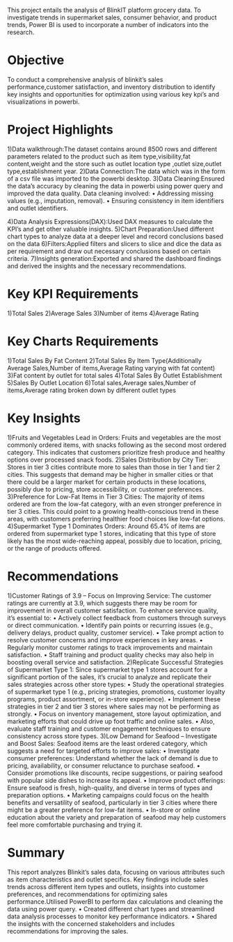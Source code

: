 This project entails the analysis of BlinkIT platform grocery data. To investigate trends in supermarket sales, consumer behavior, and product trends, Power BI is used to incorporate a number of indicators into the research.
# Objective
To conduct a comprehensive analysis of blinkit’s sales performance,customer satisfaction, and inventory distribution to identify key insights and opportunities for optimization using various key kpi’s and visualizations in powerbi.
# Project Highlights
1)Data walkthrough:The dataset contains around 8500 rows and different parameters related to the product such as item type,visibility,fat content,weight and the store such as outlet location type ,outlet size,outlet type,establishment year.
2)Data Connection:The data which was in the form of a csv file was imported to the powerbi desktop.
3)Data Cleaning:Ensured the data’s accuracy by cleaning the data in powerbi using power query and improved the data quality. Data cleaning involved:
•	Addressing missing values (e.g., imputation, removal).
•	Ensuring consistency in item identifiers and outlet identifiers.

4)Data Analysis Expressions(DAX):Used DAX measures to calculate the KPI’s and get other  valuable insights.
5)Chart Preparation:Used different chart types to analyze data  at a  deeper level and record 
conclusions based on the data
6)Filters:Applied filters and slicers to slice and dice the data as per requirement and draw out necessary conclusions based on certain criteria.
7)Insights generation:Exported and shared the dashboard findings and derived the insights and the necessary recommendations.
# Key KPI Requirements
1)Total Sales
2)Average Sales
3)Number of items
4)Average Rating
# Key Charts Requirements  
1)Total Sales By Fat Content
2)Total Sales By Item Type(Additionally Average Sales,Number of items,Average Rating varying with fat content)
3)Fat content by outlet for total sales 
4)Total Sales By Outlet Establishment
5)Sales By Outlet Location
6)Total sales,Average sales,Number of items,Average rating broken down by different outlet types 
# Key Insights
1)Fruits and Vegetables Lead in Orders:
Fruits and vegetables are the most commonly ordered items, with snacks following as the second most ordered category. This indicates that customers prioritize fresh produce and healthy options over processed snack foods.
2)Sales Distribution by City Tier:
Stores in tier 3 cities contribute more to sales than those in tier 1 and tier 2 cities. This suggests that demand may be higher in smaller cities or that there could be a larger market for certain products in these locations, possibly due to pricing, store accessibility, or customer preferences.
3)Preference for Low-Fat Items in Tier 3 Cities:
The majority of items ordered are from the low-fat category, with an even stronger preference in tier 3 cities. This could point to a growing health-conscious trend in these areas, with customers preferring healthier food choices like low-fat options.
4)Supermarket Type 1 Dominates Orders:
Around 65.4% of items are ordered from supermarket type 1 stores, indicating that this type of store likely has the most wide-reaching appeal, possibly due to location, pricing, or the range of products offered.
# Recommendations
1)Customer Ratings of 3.9 – Focus on Improving Service:
The customer ratings are currently at 3.9, which suggests there may be room for improvement in overall customer satisfaction. To enhance service quality, it’s essential to:
•	Actively collect feedback from customers through surveys or direct communication.
•	Identify pain points or recurring issues (e.g., delivery delays, product quality, customer service).
•	Take prompt action to resolve customer concerns and improve experiences in key areas.
•	Regularly monitor customer ratings to track improvements and maintain satisfaction.
•	Staff training and product quality checks may also help in boosting overall service and satisfaction.
2)Replicate Successful Strategies of Supermarket Type 1:
Since supermarket type 1 stores account for a significant portion of the sales, it’s crucial to analyze and replicate their sales strategies across other store types:
•	Study the operational strategies of supermarket type 1 (e.g., pricing strategies, promotions, customer loyalty programs, product assortment, or in-store experience).
•	Implement these strategies in tier 2 and tier 3 stores where sales may not be performing as strongly.
•	Focus on inventory management, store layout optimization, and marketing efforts that could drive up foot traffic and online sales.
•	Also, evaluate staff training and customer engagement techniques to ensure consistency across store types.
3)Low Demand for Seafood – Investigate and Boost Sales:
Seafood items are the least ordered category, which suggests a need for targeted efforts to improve sales:
•	Investigate consumer preferences: Understand whether the lack of demand is due to pricing, availability, or consumer reluctance to purchase seafood.
•	Consider promotions like discounts, recipe suggestions, or pairing seafood with popular side dishes to increase its appeal.
•	Improve product offerings: Ensure seafood is fresh, high-quality, and diverse in terms of types and preparation options.
•	Marketing campaigns could focus on the health benefits and versatility of seafood, particularly in tier 3 cities where there might be a greater preference for low-fat items.
•	In-store or online education about the variety and preparation of seafood may help customers feel more comfortable purchasing and trying it.
# Summary
This report analyzes Blinkit’s sales data, focusing on various attributes such as item characteristics and outlet specifics. Key findings include sales trends across different item types and outlets, insights into customer preferences, and recommendations for optimizing sales performance.Utilised PowerBI to perform dax calculations and cleaning the data using power query.
•	Created different chart types and streamlined  data analysis processes to monitor key performance indicators.
•	Shared the insights with the concerned stakeholders and includes recommendations for improving the sales.
